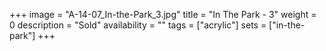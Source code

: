 +++
image = "A-14-07_In-the-Park_3.jpg"
title = "In The Park - 3"
weight = 0
description = "Sold"
availability = ""
tags = ["acrylic"]
sets = ["in-the-park"]
+++

